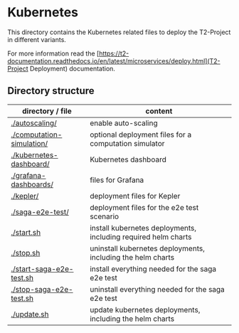 # Kubernetes

This directory contains the Kubernetes related files to deploy the T2-Project in different variants.

For more information read the [https://t2-documentation.readthedocs.io/en/latest/microservices/deploy.html](T2-Project Deployment) documentation.

## Directory structure

| directory / file | content |
| ---------------- | ------- |
| [./autoscaling/](./autoscaling/) | enable auto-scaling |
| [./computation-simulation/](./computation-simulation/) | optional deployment files for a computation simulator |
| [./kubernetes-dashboard/](./kubernetes-dashboard/) | Kubernetes dashboard |
| [./grafana-dashboards/](./grafana-dashboards/) | files for Grafana |
| [./kepler/](./kepler/) | deployment files for Kepler |
| [./saga-e2e-test/](./saga-e2e-test/) | deployment files for the e2e test scenario |
| [./start.sh](./start.sh) | install kubernetes deployments, including required helm charts |
| [./stop.sh](./stop.sh) | uninstall kubernetes deployments, including the helm charts |
| [./start-saga-e2e-test.sh](./start-saga-e2e-test.sh) | install everything needed for the saga e2e test |
| [./stop-saga-e2e-test.sh](./stop-saga-e2e-test.sh) | uninstall everything needed for the saga e2e test |
| [./update.sh](./update.sh) | update kubernetes deployments, including the helm charts |

